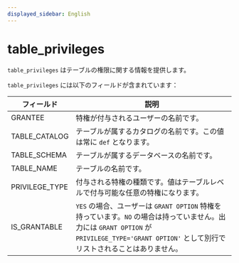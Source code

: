```yaml
---
displayed_sidebar: English
---
```


# table_privileges

`table_privileges` はテーブルの権限に関する情報を提供します。

`table_privileges` には以下のフィールドが含まれています：

| **フィールド**      | **説明**                                              |
| -------------- | ------------------------------------------------------------ |
| GRANTEE        | 特権が付与されるユーザーの名前です。      |
| TABLE_CATALOG  | テーブルが属するカタログの名前です。この値は常に `def` となります。 |
| TABLE_SCHEMA   | テーブルが属するデータベースの名前です。         |
| TABLE_NAME     | テーブルの名前です。                                       |
| PRIVILEGE_TYPE | 付与される特権の種類です。値はテーブルレベルで付与可能な任意の特権になります。 |
| IS_GRANTABLE   | `YES` の場合、ユーザーは `GRANT OPTION` 特権を持っています。`NO` の場合は持っていません。出力には `GRANT OPTION` が `PRIVILEGE_TYPE='GRANT OPTION'` として別行でリストされることはありません。 |
